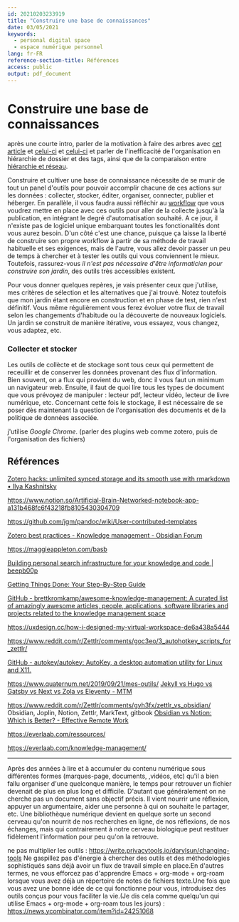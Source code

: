 ```yaml
---
id: 20210203233919
title: "Construire une base de connaissances"
date: 03/05/2021
keywords:
  - personal digital space
  - espace numérique personnel
lang: fr-FR
reference-section-title: Références
access: public
output: pdf_document
---
```


# Construire une base de connaissances

après une courte intro, parler de la motivation à faire des arbres avec [cet article](https://www.kevinslin.com/notes/e1455752-b052-4212-ac6e-cc054659f2bb.html) et [celui-ci](https://fortelabs.co/blog/a-complete-guide-to-tagging-for-personal-knowledge-management/) et [celui-ci](https://www.kevinslin.com/notes/3dd58f62-fee5-4f93-b9f1-b0f0f59a9b64.html) et parler de l'inefficacité de l'organisation en hiérarchie de dossier et des tags, ainsi que de la comparaison entre [hiérarchie et réseau](https://betterhumans.pub/take-better-notes-roam-research-b02a1908cbd5).






Construire et cultiver une base de connaissance nécessite de se munir de tout un panel d'outils pour pouvoir accomplir chacune de ces actions sur les données : collecter, stocker, éditer, organiser, connecter, publier et héberger. En parallèle, il vous faudra aussi réfléchir au [workflow](https://fr.wikipedia.org/wiki/Workflow) que vous voudrez mettre en place avec ces outils pour aller de la collecte jusqu'à la publication, en intégrant le degré d'automatisation souhaité. A ce jour, il n'existe pas de logiciel unique embarquant toutes les fonctionalités dont vous aurez besoin. D'un côté c'est une chance, puisque ça laisse la liberté de construire son propre workflow à partir de sa méthode de travail habituelle et ses exigences, mais de l'autre, vous allez devoir passer un peu de temps à chercher et à tester les outils qui vous conviennent le mieux. Toutefois, rassurez-vous *il n'est pas nécessaire d'être informaticien pour construire son jardin*, des outils très accessibles existent.

Pour vous donner quelques repères, je vais présenter ceux que j'utilise, mes critères de sélection et les alternatives que j'ai trouvé. Notez toutefois que mon jardin étant encore en construction et en phase de test, rien n'est définitif. Vous même régulièrement vous ferez évoluer votre flux de travail selon les changements d'habitude ou la découverte de nouveaux logiciels. Un jardin se construit de manière itérative, vous essayez, vous changez, vous adaptez, etc.


### Collecter et stocker

Les outils de collècte et de stockage sont tous ceux qui permettent de receuillir et de conserver les données provenant des flux d'information. Bien souvent, on a flux qui provient du web, donc il vous faut un minimum un navigateur web. Ensuite, il faut de quoi lire tous les types de document que vous prévoyez de manipuler : lecteur pdf, lecteur vidéo, lecteur de livre numérique, etc. Concernant cette fois le stockage, il est nécessaire de se poser dès maintenant la question de l'organisation des documents et de la politique de données associée. 

j'utilise *Google Chrome*. (parler des plugins web comme zotero, puis de l'organisation des fichiers)


## Références
[Zotero hacks: unlimited synced storage and its smooth use with rmarkdown • Ilya Kashnitsky](https://ikashnitsky.github.io/2019/zotero/)

https://www.notion.so/Artificial-Brain-Networked-notebook-app-a131b468fc6f43218fb8105430304709

https://github.com/jgm/pandoc/wiki/User-contributed-templates

[Zotero best practices - Knowledge management - Obsidian Forum](https://forum.obsidian.md/t/zotero-best-practices/164/59)

https://maggieappleton.com/basb

[Building personal search infrastructure for your knowledge and code | beepb00p](https://beepb00p.xyz/pkm-search.html)

[Getting Things Done: Your Step-By-Step Guide](https://todoist.com/productivity-methods/getting-things-done)

[GitHub - brettkromkamp/awesome-knowledge-management: A curated list of amazingly awesome articles, people, applications, software libraries and projects related to the knowledge management space](https://github.com/brettkromkamp/awesome-knowledge-management)

https://uxdesign.cc/how-i-designed-my-virtual-workspace-de6a438a5444

https://www.reddit.com/r/Zettlr/comments/goc3eo/3_autohotkey_scripts_for_zettlr/

[GitHub - autokey/autokey: AutoKey, a desktop automation utility for Linux and X11.](https://github.com/autokey/autokey)

https://www.quaternum.net/2019/09/21/mes-outils/
[Jekyll vs Hugo vs Gatsby vs Next vs Zola vs Eleventy - MTM](https://mtm.dev/static)

https://www.reddit.com/r/Zettlr/comments/gvh3fx/zettlr_vs_obsidian/
Obsidian, Joplin, Notion, Zettlr, MarkText, gitbook
[Obsidian vs Notion: Which is Better? - Effective Remote Work](https://effectiveremotework.com/2020/10/obsidian-vs-notion-which-is-better/)

https://everlaab.com/ressources/

https://everlaab.com/knowledge-management/

---
Après des années à lire et à accumuler du contenu numérique sous différentes formes (marques-page, documents, ,vidéos, etc) qu'il a bien fallu organiser d'une quelconque manière, le temps pour retrouver un fichier devenait de plus en plus long et difficile. D'autant que généralement on ne cherche pas un document sans objectif précis. Il vient nourrir une réflexion, appuyer un argumentaire, aider une personne à qui on souhaite le partager, etc. Une bibliothèque numérique devient en quelque sorte un second cerveau qu'on nourrit de nos recherches en ligne, de nos réflexions, de nos échanges, mais qui contrairement à notre cerveau biologique peut restituer fidèlement l'information pour peu qu'on la retrouve.

ne pas multiplier les outils : https://write.privacytools.io/darylsun/changing-tools
Ne gaspillez pas d'énergie à chercher des outils et des méthodologies sophistiqués sans déjà avoir un flux de travail simple en place.En d'autres termes, ne vous efforcez pas d'apprendre Emacs + org-mode + org-roam lorsque vous avez déjà un répertoire de notes de fichiers texte.Une fois que vous avez une bonne idée de ce qui fonctionne pour vous, introduisez des outils conçus pour vous faciliter la vie.(Je dis cela comme quelqu'un qui utilise Emacs + org-mode + org-roam tous les jours) : https://news.ycombinator.com/item?id=24251068